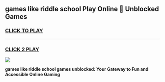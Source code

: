
## games like riddle school Play Online 👋 Unblocked Games
<h3>
<a href="https://news.freeplayer.one?title=games_like_riddle_school&ref=17GH">CLICK TO PLAY</a></h3>
<hr>

<h3>
<a href="https://news.freeplayer.one?title=games_like_riddle_school&ref=17GH">CLICK 2 PLAY</a>
  
</h3>

<a href="https://news.freeplayer.one?title=games_like_riddle_school&ref=17GH/"><img src="https://clearcache.store/games.png"></a>


**games like riddle school games unblocked: Your Gateway to Fun and Accessible Online Gaming**
